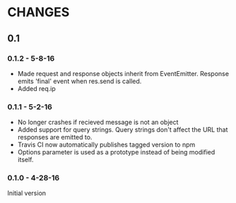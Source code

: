 # CHANGES

## 0.1

### 0.1.2 - 5-8-16
 - Made request and response objects inherit from EventEmitter. Response emits 'final' event when res.send is called.
 - Added req.ip

### 0.1.1 - 5-2-16
 - No longer crashes if recieved message is not an object
 - Added support for query strings. Query strings don't affect the URL that responses are emitted to.
 - Travis CI now automatically publishes tagged version to npm
 - Options parameter is used as a prototype instead of being modified itself.

### 0.1.0 - 4-28-16
Initial version
